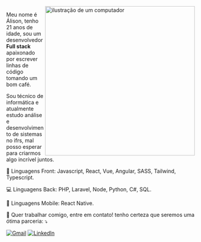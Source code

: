 <img src="https://raw.githubusercontent.com/MicaelliMedeiros/micaellimedeiros/master/image/computer-illustration.png" alt="ilustração de um computador" min-width="400px" max-width="400px" width="400px" align="right">

<p align="left"> 
  Meu nome é Álison, tenho 21 anos de idade, sou um desenvolvedor <strong>Full stack</strong> apaixonado por escrever linhas de código tomando um bom café.

  Sou técnico de informática e atualmente estudo análise e desenvolvimento de sistemas no ifrs, mal posso esperar para criarmos algo incrível juntos.
</p>

<p align="left">
  🦄 Linguagens Front: Javascript, React, Vue, Angular, SASS, Tailwind, Typescript.
</p>
<p align="left">
  💻 Linguagens Back: PHP, Laravel, Node, Python, C#, SQL.
</p>
<p align="left">
  📱 Linguagens Mobile: React Native.
</p>

<p align="left">
  💌 Quer trabalhar comigo, entre em contato! tenho certeza que seremos uma ótima parceria: ⤵️
</p>

<p align="left">
  <a href="https://mail.google.com/mail/u/0/?fs=1&to=alisonrbjs@gmail.com&su=Assunto+do+Email&body=Conte%C3%BAdo+do+Email&tf=cm" title="Gmail">
  <img src="https://img.shields.io/badge/-Gmail-FF0000?style=flat-square&labelColor=FF0000&logo=gmail&logoColor=white&link=LINK-DO-SEU-GMAIL" alt="Gmail"/></a>
  <a href="https://www.linkedin.com/in/%C3%A1lison-batista/" title="LinkedIn">
  <img src="https://img.shields.io/badge/-Linkedin-0e76a8?style=flat-square&logo=Linkedin&logoColor=white&link=LINK-DO-SEU-LINKEDIN" alt="LinkedIn"/></a>
</p>
